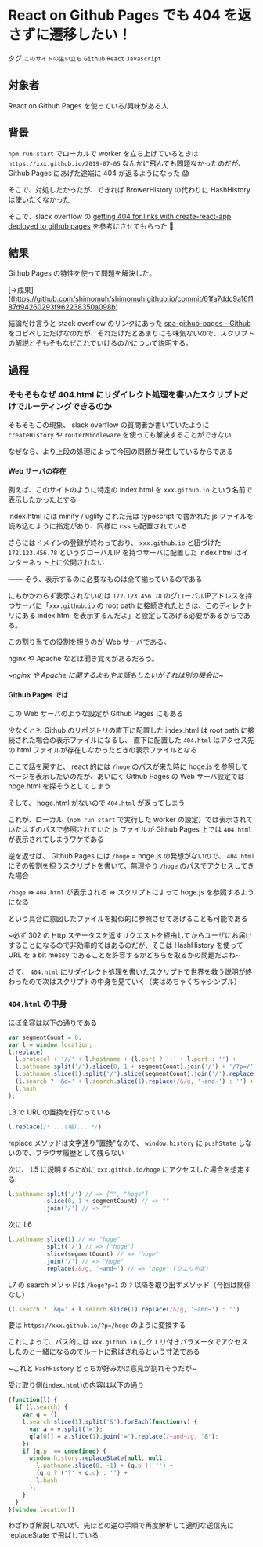 # React on Github Pages でも 404 を返さずに遷移したい！

タグ `このサイトの生い立ち` `Github` `React` `Javascript`

## 対象者

React on Github Pages を使っている/興味がある人

## 背景

`npm run start` でローカルで worker を立ち上げているときは `https://xxx.github.io/2019-07-05` なんかに飛んでも問題なかったのだが、 Github Pages にあげた途端に 404 が返るようになった :scream:

そこで、対処したかったが、できれば BrowerHistory の代わりに HashHistory は使いたくなかった

そこで、slack overflow の [getting 404 for links with create-react-app deployed to github pages](https://stackoverflow.com/questions/46056414/getting-404-for-links-with-create-react-app-deployed-to-github-pages) を参考にさせてもらった :pray:

## 結果

Github Pages の特性を使って問題を解決した。

[→成果]((https://github.com/shimomuh/shimomuh.github.io/commit/61fa7ddc9a16f187d94260293f962238350a098b)

結論だけ言うと stack overflow のリンクにあった [spa-github-pages - Github](https://github.com/rafrex/spa-github-pages) をコピペしただけなのだが、それだけだとあまりにも味気ないので、スクリプトの解説とそもそもなぜこれでいけるのかについて説明する。

## 過程

### そもそもなぜ 404.html にリダイレクト処理を書いたスクリプトだけでルーティングできるのか

そもそもこの現象、 slack overflow の質問者が書いていたように `createHistory` や `routerMiddleware` を使っても解決することができない

なぜなら、より上段の処理によって今回の問題が発生しているからである

#### Web サーバの存在

例えば、このサイトのように特定の index.html を `xxx.github.io` という名前で表示したかったとする

index.html には minify / uglify された元は typescript で書かれた js ファイルを読み込むように指定があり、同様に css も配置されている

さらにはドメインの登録が終わっており、 `xxx.github.io` と紐づけた `172.123.456.78` というグローバルIP を持つサーバに配置した index.html はインターネット上に公開されない

 

─── そう、表示するのに必要なものは全て揃っているのである

 

にもかかわらず表示されないのは `172.123.456.78` のグローバルIPアドレスを持つサーバに「`xxx.github.io` の root path に接続されたときは、このディレクトリにある index.html を表示するんだよ」と設定してあげる必要があるからである。

この割り当ての役割を担うのが Web サーバである。

nginx や Apache などは聞き覚えがあるだろう。

~_nginx や Apache に関するよもやま話もしたいがそれは別の機会に_~

#### Github Pages では

この Web サーバのような設定が Github Pages にもある

少なくとも Github のリポジトリの直下に配置した index.html は root path に接続された場合の表示ファイルになるし、 直下に配置した `404.html` はアクセス先の html ファイルが存在しなかったときの表示ファイルとなる

 

ここで話を戻すと、 react 的には `/hoge` のパスが来た時に hoge.js を参照してページを表示したいのだが、あいにく Github Pages の Web サーバ設定では hoge.html を探そうとしてしまう

そして、 hoge.html がないので `404.html` が返ってしまう

これが、ローカル（`npm run start` で実行した worker の設定）では表示されていたはずのパスで参照されていた js ファイルが Github Pages 上では `404.html` が表示されてしまうワケである

 

逆を返せば、 Github Pages には `/hoge` = hoge.js の発想がないので、 `404.html` にその役割を担うスクリプトを書いて、無理やり `/hoge` のパスでアクセスしてきた場合

`/hoge` => `404.html` が表示される => スクリプトによって hoge.js を参照するようになる

という具合に意図したファイルを擬似的に参照させてあげることも可能である

~必ず 302 の Http ステータスを返すリクエストを経由してからユーザにお届けすることになるので非効率的ではあるのだが、そこは HashHistory を使って URL を a bit messy であることを許容するかどちらを取るかの問題だよね~

 

さて、 `404.html` にリダイレクト処理を書いたスクリプトで世界を救う説明が終わったので次はスクリプトの中身を見ていく（実はめちゃくちゃシンプル）

### `404.html` の中身

ほぼ全容は以下の通りである

```javascript
var segmentCount = 0;
var l = window.location;
l.replace(
  l.protocol + '//' + l.hostname + (l.port ? ':' + l.port : '') +
  l.pathname.split('/').slice(0, 1 + segmentCount).join('/') + '/?p=/' +
  l.pathname.slice(1).split('/').slice(segmentCount).join('/').replace(/&/g, '~and~') +
  (l.search ? '&q=' + l.search.slice(1).replace(/&/g, '~and~') : '') +
  l.hash
);
```

L3 で URL の置換を行なっている

```javascript
l.replace(/* ...(略)... */)
```

replace メソッドは文字通り"置換"なので、 `window.history` に `pushState` しないので、ブラウザ履歴として残らない

次に、 L5 に説明するために `xxx.github.io/hoge` にアクセスした場合を想定する

```javascript
l.pathname.split('/') // => ["", "hoge"]
          .slice(0, 1 + segmentCount) // => ""
          .join('/') // => ""
```

次に L6

```javascript
l.pathname.slice(1) // => "hoge"
          .split('/') // => ["hoge"]
          .slice(segmentCount) // => "hoge"
          .join('/') // => "hoge"
          .replace(/&/g, '~and~') // => "hoge" (クエリ判定)
```

L7 の search メソッドは `/hoge?p=1` の `?` 以降を取り出すメソッド（今回は関係なし）

```javascript
(l.search ? '&q=' + l.search.slice(1).replace(/&/g, '~and~') : '')
```

要は `https://xxx.github.io/?p=/hoge` のように変換する

これによって、パス的には `xxx.github.io` にクエリ付きパラメータでアクセスしたのと一緒になるのでルートに飛ばされるという寸法である

~これと `HashHistory` どっちが好みかは意見が割れそうだが~

 

受け取り側(`index.html`)の内容は以下の通り

```javascript
(function(l) {
  if (l.search) {
    var q = {};
    l.search.slice(1).split('&').forEach(function(v) {
      var a = v.split('=');
      q[a[0]] = a.slice(1).join('=').replace(/~and~/g, '&');
    });
    if (q.p !== undefined) {
      window.history.replaceState(null, null,
        l.pathname.slice(0, -1) + (q.p || '') +
        (q.q ? ('?' + q.q) : '') +
        l.hash
      );
    }
  }
}(window.location))
```

わざわざ解説しないが、先ほどの逆の手順で再度解析して適切な送信先に replaceState で飛ばしている
